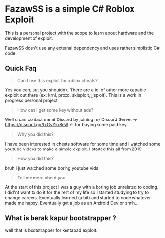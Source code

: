 # FazawSS is a simple C# Roblox Exploit

This is a personal project with the scope to learn about hardware and the development of exploit.

FazawSS dosn't use any external dependency and uses rather simplistic C# code.

## Quick Faq

> Can I use this exploit for roblox cheats?

Yes you can, but you shouldn't. There are a lot of other more capable exploit out there (ex: krnl, proxo, skisploit, jjsploit). This is a work in progress personal project

> How can i get some key without ads?

Well u can contact me at Discord by joining my Discord Server -> https://discord.gg/txGvYkr8eW <- for buying some paid key.

> Why you did this?

I have been interested in cheats software for some time and i watched some youtube videos to make a simple exploit. I started this all from 2019

> How you did this?

bruh i just watched some boring youtube vids

> Tell me more about you!

At the start of this project I was a guy with a boring job unrelated to coding. I did'nt want to do it for the rest of my life so I started studying to try to change careers. Eventually learned (a bit) and started to code whatever made me happy. Eventually got a job as an Android Dev or smth...

## What is berak kapur bootstrapper ?

well that is bootstrapper for kentapad exploit.
